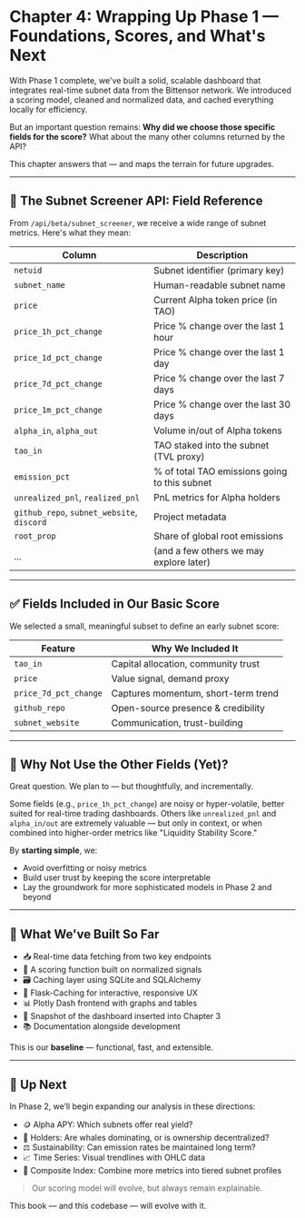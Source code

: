 
# Chapter 4: Wrapping Up Phase 1 — Foundations, Scores, and What's Next

With Phase 1 complete, we've built a solid, scalable dashboard that integrates real-time subnet data from the Bittensor network. We introduced a scoring model, cleaned and normalized data, and cached everything locally for efficiency. 

But an important question remains: **Why did we choose those specific fields for the score?** What about the many other columns returned by the API?

This chapter answers that — and maps the terrain for future upgrades.

---

## 🔌 The Subnet Screener API: Field Reference

From `/api/beta/subnet_screener`, we receive a wide range of subnet metrics. Here's what they mean:

| Column                        | Description |
|------------------------------|-------------|
| `netuid`                     | Subnet identifier (primary key) |
| `subnet_name`                | Human-readable subnet name |
| `price`                      | Current Alpha token price (in TAO) |
| `price_1h_pct_change`        | Price % change over the last 1 hour |
| `price_1d_pct_change`        | Price % change over the last 1 day |
| `price_7d_pct_change`        | Price % change over the last 7 days |
| `price_1m_pct_change`        | Price % change over the last 30 days |
| `alpha_in`, `alpha_out`      | Volume in/out of Alpha tokens |
| `tao_in`                     | TAO staked into the subnet (TVL proxy) |
| `emission_pct`               | % of total TAO emissions going to this subnet |
| `unrealized_pnl`, `realized_pnl` | PnL metrics for Alpha holders |
| `github_repo`, `subnet_website`, `discord` | Project metadata |
| `root_prop`                  | Share of global root emissions |
| ...                          | (and a few others we may explore later) |

---

## ✅ Fields Included in Our Basic Score

We selected a small, meaningful subset to define an early subnet score:

| Feature             | Why We Included It |
|---------------------|---------------------|
| `tao_in`            | Capital allocation, community trust |
| `price`             | Value signal, demand proxy |
| `price_7d_pct_change` | Captures momentum, short-term trend |
| `github_repo`       | Open-source presence & credibility |
| `subnet_website`    | Communication, trust-building |

---

## 🤔 Why Not Use the Other Fields (Yet)?

Great question. We plan to — but thoughtfully, and incrementally.

Some fields (e.g., `price_1h_pct_change`) are noisy or hyper-volatile, better suited for real-time trading dashboards. Others like `unrealized_pnl` and `alpha_in/out` are extremely valuable — but only in context, or when combined into higher-order metrics like "Liquidity Stability Score."

By **starting simple**, we:
- Avoid overfitting or noisy metrics
- Build user trust by keeping the score interpretable
- Lay the groundwork for more sophisticated models in Phase 2 and beyond

---

## 🧱 What We've Built So Far

- 📥 Real-time data fetching from two key endpoints
- 🧠 A scoring function built on normalized signals
- 🗃️ Caching layer using SQLite and SQLAlchemy
- 🚀 Flask-Caching for interactive, responsive UX
- 📊 Plotly Dash frontend with graphs and tables
- 📸 Snapshot of the dashboard inserted into Chapter 3
- 📚 Documentation alongside development

This is our **baseline** — functional, fast, and extensible.

---

## 📘 Up Next

In Phase 2, we’ll begin expanding our analysis in these directions:
- 🪙 Alpha APY: Which subnets offer real yield?
- 🐳 Holders: Are whales dominating, or is ownership decentralized?
- ⚖️ Sustainability: Can emission rates be maintained long term?
- 📈 Time Series: Visual trendlines with OHLC data
- 🧠 Composite Index: Combine more metrics into tiered subnet profiles

> Our scoring model will evolve, but always remain explainable.

This book — and this codebase — will evolve with it.

